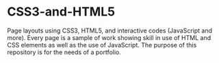 # CSS3-and-HTML5
Page layouts using CSS3, HTML5, and interactive codes (JavaScript and more).
Every page is a sample of work showing skill in use of HTML and CSS elements as well as the use of JavaScript.
The purpose of this repository is for the needs of a portfolio.
